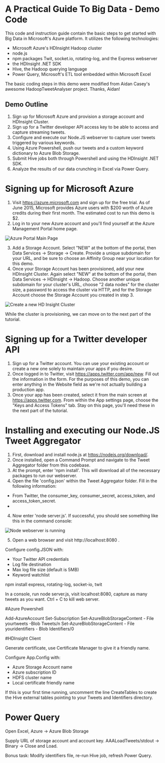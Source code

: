 A Practical Guide To Big Data - Demo Code
===================

This code and instruction guide contain the basic steps to get started with Big Data in Microsoft's Azure platform. It utilizes the following technologies:

* Microsoft Azure's HDInsight Hadoop cluster
* node.js
* npm packages Twit, socket.io, rotating-log, and the Express webserver
* the HDInsight .NET SDK
* Hive, the Hadoop querying language
* Power Query, Microsoft's ETL tool embedded within Microsoft Excel

The basic coding steps in this demo were modified from Aidan Casey's awesome HadoopTweetAnalyser project. Thanks, Aidan!

## Demo Outline

1. Sign up for Microsoft Azure and provision a storage account and HDInsight Cluster.
2. Sign up for a Twitter developer API access key to be able to access and capture streaming tweets.
3. Configure and execute our Node.JS webserver to capture user tweets triggered by various keywords.
4. Using Azure Powershell, push our tweets and a custom keyword dictionary to Azure Blob Storage.
5. Submit Hive jobs both through Powershell and using the HDInsight .NET SDK.
6. Analyze the results of our data crunching in Excel via Power Query.

# Signing up for Microsoft Azure

1. Visit https://azure.microsoft.com and sign up for the free trial. As of June 2015, Microsoft provides Azure users with $200 worth of Azure credits during their first month. The estimated cost to run this demo is $2.
2. Log in to your new Azure account and you'll find yourself at the Azure Management Portal home page.

![Azure Portal Main Page](/../screenshots/screenshots/AzurePortal.JPG?raw=true "Azure Portal main page")

3. Add a Storage Account. Select "NEW" at the bottom of the portal, then Data Services -> Storage -> Create. Provide a unique subdomain for your URL, and be sure to choose an Affinity Group near your location for this demo.
4. Once your Storage Account has been provisioned, add your new HDInsight Cluster. Again select "NEW" at the bottom of the portal, then Data Services -> HDInsight -> Hadoop. Choose another unique subdomain for your cluster's URL, choose "2 data nodes" for the cluster size, a password to access the cluster via HTTP, and for the Storage Account choose the Storage Account you created in step 3.

![Create a new HD Insight Cluster](/../screenshots/screenshots/NewHDInsightCluster.JPG?raw=true "Create a new HD Insight Cluster")

While the cluster is provisioning, we can move on to the next part of the tutorial.

# Signing up for a Twitter developer API

1. Sign up for a Twitter account. You can use your existing account or create a new one solely to maintain your apps if you desire.
2. Once logged in to Twitter, visit https://apps.twitter.com/app/new. Fill out the information in the form. For the purposes of this demo, you can enter anything in the Website field as we're not actually building a production app.
3. Once your app has been created, select it from the main screen at https://apps.twitter.com. From within the App settings page, choose the "Keys and Access Tokens" tab. Stay on this page, you'll need these in the next part of the tutorial.

# Installing and executing our Node.JS Tweet Aggregator

1. First, download and install node.js at https://nodejs.org/download/.
2. Once installed, open a Command Prompt and navigate to the Tweet Aggregator folder from this codebase.
3. At the prompt, enter 'npm install'. This will download all of the necessary packages to run our webserver.
4. Open the file 'config.json' within the Tweet Aggregator folder. Fill in the following information:
  * From Twitter, the consumer_key, consumer_secret, access_token, and access_token_secret.
  * 
4. Now enter 'node server.js'. If successful, you should see something like this in the command console:

![Node webserver is running](/../screenshots/screenshots/RunningNodeServer.JPG?raw=true "A successfully running Node.JS webserver")

5. Open a web browser and visit http://localhost:8080 . 



Configure config.JSON with:
 * Your Twitter API credentials
 * Log file destination
 * Max log file size (default is 5MB)
 * Keyword watchlist
 

npm install express, rotating-log, socket-io, twit
 
In a console, run node server.js, visit localhost:8080, capture as many tweets as you want. Ctrl +  C to kill web server.

#Azure Powershell

Add-AzureAccount
Set-Subscription
Set-AzureBlobStorageContent - File yourtweets -Blob Tweets/n
Set-AzureBlobStorageContent - File youridentifiers - Blob Identifiers/0

#HDInsight Client

Generate certificate, use Certificate Manager to give it a friendly name.

Configure App.Config with:
 * Azure Storage Account name
 * Azure subscription ID
 * HDFS cluster name
 * Local certificate friendly name
 
If this is your first time running, uncomment the line CreateTables to create the Hive external tables pointing to your Tweets and Identifiers directory.

# Power Query

Open Excel, Azure -> Azure Blob Storage

Supply URL of storage account and account key.
AAALoadTweets/stdout -> Binary -> Close and Load.

Bonus task: Modify identifiers file, re-run Hive job, refresh Power Query.
